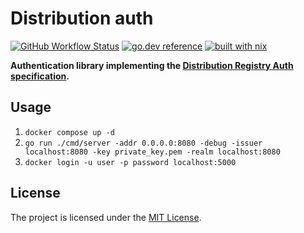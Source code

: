 # Distribution auth

[![GitHub Workflow Status](https://img.shields.io/github/workflow/status/distribution-auth/auth/CI?style=flat-square)](https://github.com/distribution-auth/auth/actions?query=workflow%3ACI)
[![go.dev reference](https://img.shields.io/badge/go.dev-reference-007d9c?logo=go&logoColor=white&style=flat-square)](https://pkg.go.dev/mod/github.com/distribution-auth/auth)
[![built with nix](https://img.shields.io/badge/builtwith-nix-7d81f7?style=flat-square)](https://builtwithnix.org)

**Authentication library implementing the [Distribution Registry Auth specification](https://github.com/distribution/distribution/tree/main/docs/spec/auth).**


## Usage

1. `docker compose up -d`
1. `go run ./cmd/server -addr 0.0.0.0:8080 -debug -issuer localhost:8080 -key private_key.pem -realm localhost:8080`
1. `docker login -u user -p password localhost:5000`


## License

The project is licensed under the [MIT License](LICENSE).
